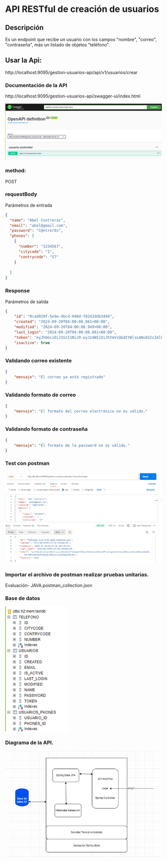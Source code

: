 # API RESTful de creación de usuarios

## Descripción
Es un endpoint que recibe un usuario con los campos "nombre", "correo", "contraseña",
más un listado de objetos "teléfono".

## Usar la Api:
http://localhost:9095/gestion-usuarios-api/api/v1/usuarios/crear

### Documentación de la API
http://localhost:9095/gestion-usuarios-api/swagger-ui/index.html

![swagger](swagger.png "swagger")


### method:
POST

### requestBody
Parámetros de entrada

```json
{
  "name": "Abel Contreras",
  "email": "abel@gmail.com",
  "password": "C@ntrer0s",
  "phones": [
    {
      "number": "1234567",
      "citycode": "1",
      "contrycode": "57"
    }
    
  ]
}
```

### Response 
Parámetros de salida 

```json
{
    "id": "0cad029f-5e9e-4bcd-948d-f8243ddb3494",
    "created": "2024-09-20T04:00:08.861+00:00",
    "modified": "2024-09-20T04:00:08.949+00:00",
    "last_login": "2024-09-20T04:00:08.861+00:00",
    "token": "eyJhbGciOiJIUzI1NiJ9.eyJzdWIiOiJhYmVsQGdtYWlsLmNvbSIsImlhdCI6MTcyNjgwNDgwOCwiZXhwIjoxNzI2ODQwODA4fQ.IYegSKvyDyCK_kWHMG0QnziTrEu69UoTZdJXL389FjQ",
    "isactive": true
}
```

### Validando correo existente
```json
{
    "mensaje": "El correo ya está registrado"
}
```
### Validando formato de correo 
```json
{
    "mensaje": "El formato del correo electrónico no es válido."
}
```
### Validando formato de contraseña

```json
{
    "mensaje": "El formato de la password no es válido."
}
```

### Test con postman

![postman](postman.png "postman")

### Importar el archivo de postman realizar pruebas unitarias.

Evaluación- JAVA.postman_collection.json

### Base de datos

![bd](bd.png "bd")


### Diagrama de la API.

![diagrama](diagrama.png "diagrama")



